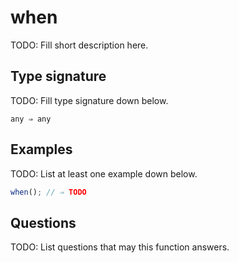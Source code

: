 # when

TODO: Fill short description here.

## Type signature

TODO: Fill type signature down below.

```
any ⇒ any
```

## Examples

TODO: List at least one example down below.

```javascript
when(); // ⇒ TODO
```

## Questions

TODO: List questions that may this function answers.
